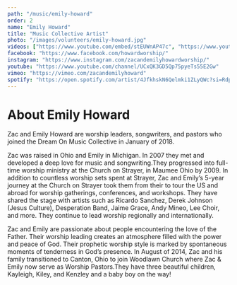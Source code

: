 ```yaml
---
path: "/music/emily-howard"
order: 2
name: "Emily Howard"
title: "Music Collective Artist"
photo: "/images/volunteers/emily-howard.jpg"
videos: ["https://www.youtube.com/embed/stEUWnAP47c", "https://www.youtube.com/embed/2Hr4oPQufXg"]
facebook: "https://www.facebook.com/howardworship/"
instagram: "https://www.instagram.com/zacandemilyhowardworship/"
youtube: "https://www.youtube.com/channel/UCxQK3GD5Qp75pyeTs55E2Gw"
vimeo: "https://vimeo.com/zacandemilyhoward"
spotify: "https://open.spotify.com/artist/4JfkhskN6Qelmki1ZLyQWc?si=RdpBSqBcQqiKZ2mECtGPsw"
---
```


# About Emily Howard

Zac and Emily Howard are worship leaders, songwriters, and pastors who joined the Dream On Music Collective in January of 2018.

Zac was raised in Ohio and Emily in Michigan. In 2007 they met and developed a deep love for music and songwriting.They progressed into full-time worship ministry at the Church on Strayer, in Maumee Ohio by 2009. In addition to countless worship sets spent at Strayer, Zac and Emily’s 5-year journey at the Church on Strayer took them from their to tour the US and abroad for worship gatherings, conferences, and workshops. They have shared the stage with artists such as Ricardo Sanchez, Derek Johnson (Jesus Culture), Desperation Band, Jaime Grace, Andy Mineo, Lee Choir, and more. They continue to lead worship regionally and internationally.


Zac and Emily are passionate about people encountering the love of the Father. Their worship leading creates an atmosphere filled with the power and peace of God. Their prophetic worship style is marked by spontaneous moments of tenderness in God’s presence. In August of 2014, Zac and his family transitioned to Canton, Ohio to join Woodlawn Church where Zac & Emily now serve as Worship Pastors.They have three beautiful children, Kayleigh, Kiley, and Kenzley and a baby boy on the way!
